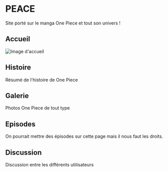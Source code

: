 # PEACE

Site porté sur le manga One Piece et tout son univers !

## Accueil

![Image d'accueil](https://github.com/[KarisG]/[PEACE]/blob/[imgaccueil]/accueil.png?raw=true)

## Histoire

Résumé de l'histoire de One Piece

## Galerie

Photos One Piece de tout type

## Episodes

On pourrait mettre des épisodes sur cette page mais il nous faut les droits.

## Discussion

Discussion entre les différents utilisateurs
